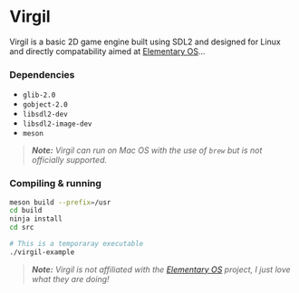 # Virgil

Virgil is a basic 2D game engine built using SDL2 and designed for Linux and directly compatability aimed at [Elementary OS](https://elementary.io)...

### Dependencies

- `glib-2.0`
- `gobject-2.0`
- `libsdl2-dev`
- `libsdl2-image-dev`
- `meson`

> _**Note:** Virgil can run on Mac OS with the use of `brew` but is not officially supported._


### Compiling &amp; running

```sh
meson build --prefix=/usr
cd build
ninja install
cd src

# This is a temporaray executable
./virgil-example
```

> _**Note:** Virgil is not affiliated with the [Elementary OS](https://elementary.io) project, I just love what they are doing!_
